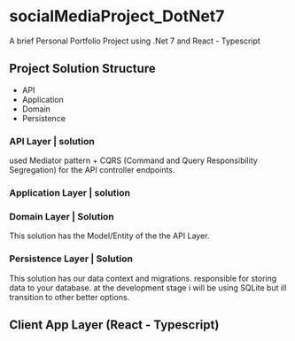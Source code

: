 # socialMediaProject_DotNet7
A brief Personal Portfolio Project using .Net 7 and React - Typescript

## Project Solution Structure 
- API
- Application
- Domain
- Persistence

### API Layer | solution

used Mediator pattern + CQRS (Command and Query Responsibility Segregation) for the API controller endpoints.

### Application Layer | solution

### Domain Layer | Solution

This solution has the Model/Entity of the the API Layer.

### Persistence Layer | Solution

This solution has our data context and migrations. responsible for storing data to your database. at the development stage i will be using SQLite but ill transition to other better options.

## Client App Layer (React - Typescript)

